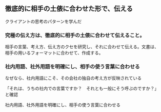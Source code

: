 ## 徹底的に相手の土俵に合わせた形で、伝える

クライアントの思考のパターンを学んだ

### 究極の伝え方は、徹底的に相手の土俵に合わせて伝えること。
相手の言葉、考え方、伝え方のクセを研究し、それに合わせて伝える。文書は、相手の用いるフォーマットに合わせて、作成する。

### 社内用語、社外用語を明確にし、相手の使う言葉に合わせる

なぜなら、社内用語にこそ、その会社の独自の考え方が反映されている

「それは、うちの社内での言葉ですか？　それとも一般にそう呼ぶのですか？」と確認

社内用語、社外用語を明確にし、相手の使う言葉に合わせる

